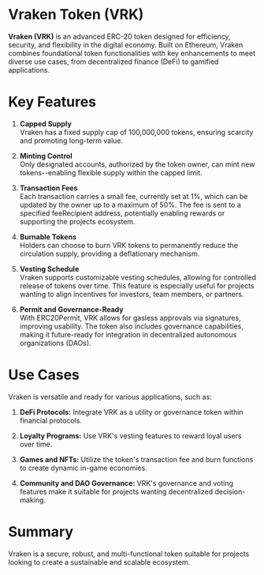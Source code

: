 # Vraken Token (VRK)

**Vraken (VRK)** is an advanced ERC-20 token designed for efficiency, security, and flexibility in the digital economy. Built on Ethereum, Vraken combines foundational token functionalities with key enhancements to meet diverse use cases, from decentralized finance (DeFi) to gamified applications.

# Key Features

1. **Capped Supply**  
   Vraken has a fixed supply cap of 100,000,000 tokens, ensuring scarcity and promoting long-term value.

2. **Minting Control**  
   Only designated accounts, authorized by the token owner, can mint new tokens--enabling flexible supply within the capped limit.

3. **Transaction Fees**  
   Each transaction carries a small fee, currently set at 1%, which can be updated by the owner up to a maximum of 50%. The fee is sent to a specified feeRecipient address, potentially enabling rewards or supporting the projects ecosystem.

4. **Burnable Tokens**  
   Holders can choose to burn VRK tokens to permanently reduce the circulation supply, providing a deflationary mechanism.

5. **Vesting Schedule**  
   Vraken supports customizable vesting schedules, allowing for controlled release of tokens over time. This feature is especially useful for projects wanting to align incentives for investors, team members, or partners.

6. **Permit and Governance-Ready**  
   With ERC20Permit, VRK allows for gasless approvals via signatures, improving usability. The token also includes governance capabilities, making it future-ready for integration in decentralized autonomous organizations (DAOs).

# Use Cases

Vraken is versatile and ready for various applications, such as:

1. **DeFi Protocols:** Integrate VRK as a utility or governance token within financial protocols.

2. **Loyalty Programs:** Use VRK's vesting features to reward loyal users over time.

3. **Games and NFTs:** Utilize the token's transaction fee and burn functions to create dynamic in-game economies.

4. **Community and DAO Governance:** VRK's governance and voting features make it suitable for projects wanting decentralized decision-making.

# Summary

Vraken is a secure, robust, and multi-functional token suitable for projects looking to create a sustainable and scalable ecosystem.
